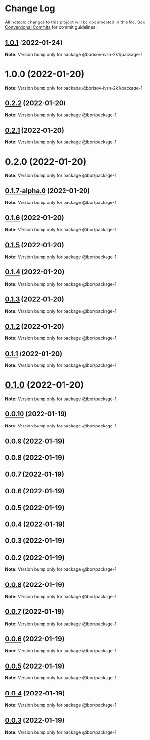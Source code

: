 # Change Log

All notable changes to this project will be documented in this file.
See [Conventional Commits](https://conventionalcommits.org) for commit guidelines.

## [1.0.1](https://github.com/borisov-ivan-2k1/LernaTest/compare/@borisov-ivan-2k1/package-1@1.0.0...@borisov-ivan-2k1/package-1@1.0.1) (2022-01-24)

**Note:** Version bump only for package @borisov-ivan-2k1/package-1





# 1.0.0 (2022-01-20)

**Note:** Version bump only for package @borisov-ivan-2k1/package-1





## [0.2.2](https://github.com/borisov-ivan-2k1/LernaTest/compare/@ibor/package-1@0.2.1...@ibor/package-1@0.2.2) (2022-01-20)

**Note:** Version bump only for package @ibor/package-1





## [0.2.1](https://github.com/borisov-ivan-2k1/LernaTest/compare/@ibor/package-1@0.2.0...@ibor/package-1@0.2.1) (2022-01-20)

**Note:** Version bump only for package @ibor/package-1





# 0.2.0 (2022-01-20)

**Note:** Version bump only for package @ibor/package-1





## [0.1.7-alpha.0](https://github.com/borisov-ivan-2k1/LernaTest/compare/@ibor/package-1@0.1.6...@ibor/package-1@0.1.7-alpha.0) (2022-01-20)

**Note:** Version bump only for package @ibor/package-1





## [0.1.6](https://github.com/borisov-ivan-2k1/LernaTest/compare/@ibor/package-1@0.1.5...@ibor/package-1@0.1.6) (2022-01-20)

**Note:** Version bump only for package @ibor/package-1





## [0.1.5](https://github.com/borisov-ivan-2k1/LernaTest/compare/@ibor/package-1@0.1.4...@ibor/package-1@0.1.5) (2022-01-20)

**Note:** Version bump only for package @ibor/package-1





## [0.1.4](https://github.com/borisov-ivan-2k1/LernaTest/compare/@ibor/package-1@0.1.3...@ibor/package-1@0.1.4) (2022-01-20)

**Note:** Version bump only for package @ibor/package-1





## [0.1.3](https://github.com/borisov-ivan-2k1/LernaTest/compare/@ibor/package-1@0.1.2...@ibor/package-1@0.1.3) (2022-01-20)

**Note:** Version bump only for package @ibor/package-1





## [0.1.2](https://github.com/borisov-ivan-2k1/LernaTest/compare/@ibor/package-1@0.1.1...@ibor/package-1@0.1.2) (2022-01-20)

**Note:** Version bump only for package @ibor/package-1





## [0.1.1](https://github.com/borisov-ivan-2k1/LernaTest/compare/@ibor/package-1@0.1.0...@ibor/package-1@0.1.1) (2022-01-20)

**Note:** Version bump only for package @ibor/package-1





# [0.1.0](https://github.com/borisov-ivan-2k1/LernaTest/compare/@ibor/package-1@0.0.10...@ibor/package-1@0.1.0) (2022-01-20)

**Note:** Version bump only for package @ibor/package-1





## [0.0.10](https://github.com/borisov-ivan-2k1/LernaTest/compare/@ibor/package-1@0.0.9...@ibor/package-1@0.0.10) (2022-01-19)

**Note:** Version bump only for package @ibor/package-1





## 0.0.9 (2022-01-19)



## 0.0.8 (2022-01-19)



## 0.0.7 (2022-01-19)



## 0.0.6 (2022-01-19)



## 0.0.5 (2022-01-19)



## 0.0.4 (2022-01-19)



## 0.0.3 (2022-01-19)



## 0.0.2 (2022-01-19)

**Note:** Version bump only for package @ibor/package-1





## [0.0.8](https://github.com/borisov-ivan-2k1/LernaTest/compare/v0.0.7...v0.0.8) (2022-01-19)

**Note:** Version bump only for package @ibor/package-1





## [0.0.7](https://github.com/borisov-ivan-2k1/LernaTest/compare/v0.0.6...v0.0.7) (2022-01-19)

**Note:** Version bump only for package @ibor/package-1





## [0.0.6](https://github.com/borisov-ivan-2k1/LernaTest/compare/v0.0.5...v0.0.6) (2022-01-19)

**Note:** Version bump only for package @ibor/package-1





## [0.0.5](https://github.com/borisov-ivan-2k1/LernaTest/compare/v0.0.4...v0.0.5) (2022-01-19)

**Note:** Version bump only for package @ibor/package-1





## [0.0.4](https://github.com/borisov-ivan-2k1/LernaTest/compare/v0.0.3...v0.0.4) (2022-01-19)

**Note:** Version bump only for package @ibor/package-1





## [0.0.3](https://github.com/borisov-ivan-2k1/LernaTest/compare/v0.0.2...v0.0.3) (2022-01-19)

**Note:** Version bump only for package @ibor/package-1
